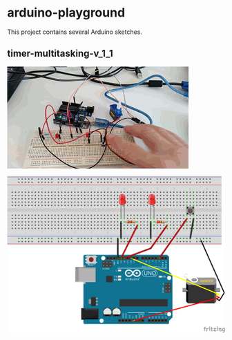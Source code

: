 # arduino-playground

This project contains several Arduino sketches.

## timer-multitasking-v_1_1

![timer-multi-tasking-v_1_1.gif](timer-multi-tasking-v_1_1/timer-multi-tasking-v_1_1.gif)

![timer-multi-tasking-v_1_1.fzz](timer-multi-tasking-v_1_1/timer-multi-tasking-v_1_1_bb.png)

